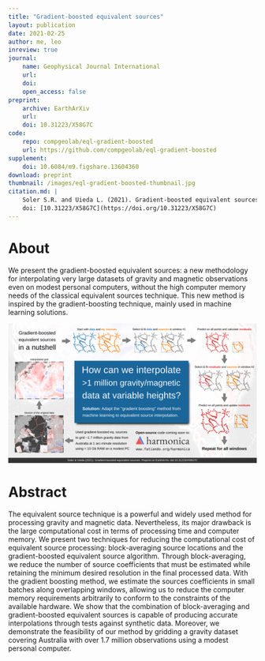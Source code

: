 ```yaml
---
title: "Gradient-boosted equivalent sources"
layout: publication
date: 2021-02-25
author: me, leo
inreview: true
journal:
    name: Geophysical Journal International
    url:
    doi:
    open_access: false
preprint:
    archive: EarthArXiv
    url:
    doi: 10.31223/X58G7C
code:
    repo: compgeolab/eql-gradient-boosted
    url: https://github.com/compgeolab/eql-gradient-boosted
supplement:
    doi: 10.6084/m9.figshare.13604360
download: preprint
thumbnail: /images/eql-gradient-boosted-thumbnail.jpg
citation.md: |
    Soler S.R. and Uieda L. (2021). Gradient-boosted equivalent sources.
    doi: [10.31223/X58G7C](https://doi.org/10.31223/X58G7C)
---
```


# About

We present the gradient-boosted equivalent sources: a new methodology for
interpolating very large datasets of gravity and magnetic observations even on
modest personal computers, without the high computer memory needs of the
classical equivalent sources technique. This new method is inspired by the
gradient-boosting technique, mainly used in machine learning solutions.

![Visual abstract](/images/eql-gradient-boosted.jpg)

# Abstract

The equivalent source technique is a powerful and widely used method for
processing gravity and magnetic data. Nevertheless, its major drawback is the
large computational cost in terms of processing time and computer memory. We
present two techniques for reducing the computational cost of equivalent source
processing: block-averaging source locations and the gradient-boosted
equivalent source algorithm. Through block-averaging, we reduce the number of
source coefficients that must be estimated while retaining the minimum desired
resolution in the final processed data. With the gradient boosting method, we
estimate the sources coefficients in small batches along overlapping windows,
allowing us to reduce the computer memory requirements arbitrarily to conform
to the constraints of the available hardware. We show that the combination of
block-averaging and gradient-boosted equivalent sources is capable of producing
accurate interpolations through tests against synthetic data. Moreover, we
demonstrate the feasibility of our method by gridding a gravity dataset
covering Australia with over 1.7 million observations using a modest personal
computer.
